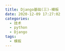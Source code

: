 ```yaml
---
title: Django基础(三)-模板
date: 2020-12-09 17:27:02
categories:
  - 技术
  - python
  - Django
tags:
  - 模板
---
```

